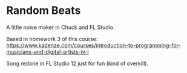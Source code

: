 # Random Beats
A little noise maker in Chuck and FL Studio.

Based in homework 3 of this course:
https://www.kadenze.com/courses/introduction-to-programming-for-musicians-and-digital-artists-iv-i

Song redone in FL Studio 12 just for fun (kind of overkill).
